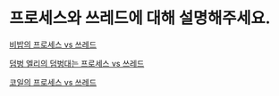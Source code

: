 # 프로세스와 쓰레드에 대해 설명해주세요.

[비밥의 프로세스 vs 쓰레드](bebop.md)

[덤벙 엘리의 덤벙대는 프로세스 vs 쓰레드](elly-process-vs-thread.md)

[코일의 프로세스 vs 쓰레드](coyle-process-vs-thread.md)
